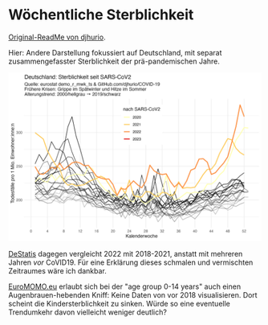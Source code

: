 # Wöchentliche Sterblichkeit

[Original-ReadMe von djhurio](https://github.com/djhurio/COVID-19#readme).

Hier: Andere Darstellung fokussiert auf Deutschland,
mit separat zusammengefasster Sterblichkeit der prä-pandemischen Jahre.

![](./output/Germany.jpg)

[DeStatis](https://www.destatis.de/DE/Themen/Querschnitt/Corona/Gesellschaft/bevoelkerung-sterbefaelle.html)
dagegen vergleicht 2022 mit 2018-2021, anstatt mit mehreren Jahren *vor* CoVID19.
Für eine Erklärung dieses schmalen und vermischten Zeitraumes wäre ich dankbar.

[EuroMOMO.eu](https://www.euromomo.eu/bulletins/2023-08/) erlaubt sich
bei der "age group 0-14 years" auch einen Augenbrauen-hebenden Kniff:
Keine Daten von vor 2018 visualisieren.
Dort scheint die Kindersterblichkeit zu sinken.
Würde so eine eventuelle Trendumkehr davon vielleicht weniger deutlich?
